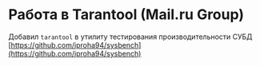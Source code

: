 # Работа в Tarantool (Mail.ru Group)

Добавил `tarantool` в утилиту тестирования производительности СУБД 
[https://github.com/iproha94/sysbench](https://github.com/iproha94/sysbench)

